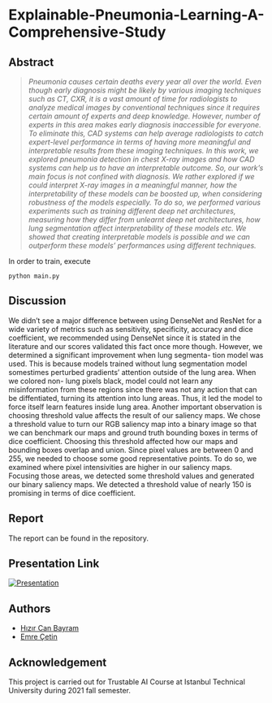 # Explainable-Pneumonia-Learning-A-Comprehensive-Study


## **Abstract** 
> *Pneumonia causes certain deaths every year all over the world. Even though early diagnosis
might be likely by various imaging techniques such as CT, CXR, it is a vast amount of time for radiologists
to analyze medical images by conventional techniques since it requires certain amount of experts and deep
knowledge. However, number of experts in this area makes early diagnosis inaccessible for everyone. To
eliminate this, CAD systems can help average radiologists to catch expert-level performance in terms of
having more meaningful and interpretable results from these imaging techniques. In this work, we explored
pneumonia detection in chest X-ray images and how CAD systems can help us to have an interpretable
outcome. So, our work’s main focus is not confined with diagnosis. We rather explored if we could interpret
X-ray images in a meaningful manner, how the interpretability of these models can be boosted up, when
considering robustness of the models especially. To do so, we performed various experiments such as
training different deep net architectures, measuring how they differ from unlearnt deep net architectures,
how lung segmentation affect interpretability of these models etc. We showed that creating interpretable
models is possible and we can outperform these models’ performances using different techniques.*


In order to train, execute
```console
python main.py
```


## **Discussion**
We didn’t see a major difference between using DenseNet
and ResNet for a wide variety of metrics such as sensitivity,
specificity, accuracy and dice coefficient, we recommended
using DenseNet since it is stated in the literature and our
scores validated this fact once more though. However, we
determined a significant improvement when lung segmenta-
tion model was used. This is because models trained without
lung segmentation model somestimes perturbed gradients’
attention outside of the lung area. When we colored non-
lung pixels black, model could not learn any misinformation
from these regions since there was not any action that can
be diffentiated, turning its attention into lung areas. Thus, it
led the model to force itself learn features inside lung area.
Another important observation is choosing threshold value
affects the result of our saliency maps. We chose a threshold
value to turn our RGB saliency map into a binary image so
that we can benchmark our maps and ground truth bounding
boxes in terms of dice coefficient. Choosing this threshold
affected how our maps and bounding boxes overlap and
union. Since pixel values are between 0 and 255, we needed
to choose some good representative points. To do so, we
examined where pixel intensivities are higher in our saliency
maps. Focusing those areas, we detected some threshold
values and generated our binary saliency maps. We detected
a threshold value of nearly 150 is promising in terms of dice
coefficient.

## **Report**
The report can be found in the repository.


## Presentation Link 
[![Presentation](https://img.youtube.com/vi/lpNlS8H6Pww/0.jpg)](https://youtu.be/lpNlS8H6Pww)

## **Authors**
- [Hızır Can Bayram](https://github.com/hizircanbayram)
- [Emre Çetin](https://github.com/emrectn)


## **Acknowledgement** 
This project is carried out for Trustable AI Course at Istanbul Technical University during 2021 fall semester.
